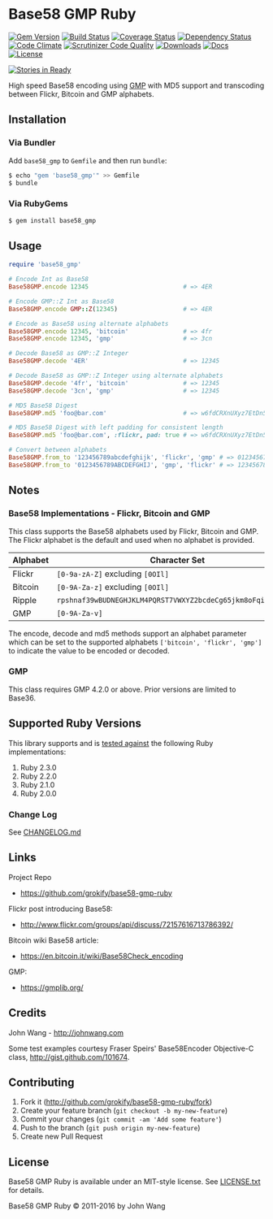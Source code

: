 
Base58 GMP Ruby
===============

[![Gem Version][gem-version-svg]][gem-version-link]
[![Build Status][build-status-svg]][build-status-link]
[![Coverage Status][coverage-status-svg]][coverage-status-link]
[![Dependency Status][dependency-status-svg]][dependency-status-link]
[![Code Climate][codeclimate-status-svg]][codeclimate-status-link]
[![Scrutinizer Code Quality][scrutinizer-status-svg]][scrutinizer-status-link]
[![Downloads][downloads-svg]][downloads-link]
[![Docs][docs-rubydoc-svg]][docs-rubydoc-link]
[![License][license-svg]][license-link]

[![Stories in Ready][story-status-svg]][story-status-link]

High speed Base58 encoding using [GMP](https://gmplib.org/) with MD5 support and transcoding between Flickr, Bitcoin and GMP alphabets.

## Installation

### Via Bundler

Add `base58_gmp` to `Gemfile` and then run `bundle`:

```sh
$ echo "gem 'base58_gmp'" >> Gemfile
$ bundle
```

### Via RubyGems

```sh
$ gem install base58_gmp
```

## Usage

```ruby
require 'base58_gmp'

# Encode Int as Base58
Base58GMP.encode 12345                          # => 4ER

# Encode GMP::Z Int as Base58
Base58GMP.encode GMP::Z(12345)                  # => 4ER

# Encode as Base58 using alternate alphabets
Base58GMP.encode 12345, 'bitcoin'               # => 4fr
Base58GMP.encode 12345, 'gmp'                   # => 3cn

# Decode Base58 as GMP::Z Integer
Base58GMP.decode '4ER'                          # => 12345

# Decode Base58 as GMP::Z Integer using alternate alphabets
Base58GMP.decode '4fr', 'bitcoin'               # => 12345
Base58GMP.decode '3cn', 'gmp'                   # => 12345

# MD5 Base58 Digest
Base58GMP.md5 'foo@bar.com'                     # => w6fdCRXnUXyz7EtDn5TgN9

# MD5 Base58 Digest with left padding for consistent length
Base58GMP.md5 'foo@bar.com', :flickr, pad: true # => w6fdCRXnUXyz7EtDn5TgN9

# Convert between alphabets
Base58GMP.from_to '123456789abcdefghijk', 'flickr', 'gmp' # => 0123456789ABCDEFGHIJ
Base58GMP.from_to '0123456789ABCDEFGHIJ', 'gmp', 'flickr' # => 123456789abcdefghijk
```

## Notes

### Base58 Implementations - Flickr, Bitcoin and GMP

This class supports the Base58 alphabets used by Flickr, Bitcoin and GMP. The Flickr alphabet is the default and used when no alphabet is provided.

| Alphabet | Character Set |
|----------|---------------|
| Flickr   | `[0-9a-zA-Z]` excluding `[0OIl]` |
| Bitcoin  | `[0-9A-Za-z]` excluding `[0OIl]` |
| Ripple   | `rpshnaf39wBUDNEGHJKLM4PQRST7VWXYZ2bcdeCg65jkm8oFqi1tuvAxyz` |
| GMP      | `[0-9A-Za-v]` |

The encode, decode and md5 methods support an alphabet parameter which can be set to the supported alphabets `['bitcoin', 'flickr', 'gmp']` to indicate the value to be encoded or decoded.

### GMP

This class requires GMP 4.2.0 or above. Prior versions are limited to Base36.

## Supported Ruby Versions

This library supports and is [tested against](https://travis-ci.org/grokify/ringcentral-sdk-ruby) the following Ruby implementations:

1. Ruby 2.3.0
2. Ruby 2.2.0
3. Ruby 2.1.0
4. Ruby 2.0.0

### Change Log

See [CHANGELOG.md](CHANGELOG.md)

## Links

Project Repo

* https://github.com/grokify/base58-gmp-ruby

Flickr post introducing Base58:

* http://www.flickr.com/groups/api/discuss/72157616713786392/

Bitcoin wiki Base58 article:

* https://en.bitcoin.it/wiki/Base58Check_encoding

GMP:

* https://gmplib.org/

## Credits

John Wang - http://johnwang.com

Some test examples courtesy Fraser Speirs' Base58Encoder Objective-C class, http://gist.github.com/101674.

## Contributing

1. Fork it (http://github.com/grokify/base58-gmp-ruby/fork)
2. Create your feature branch (`git checkout -b my-new-feature`)
3. Commit your changes (`git commit -am 'Add some feature'`)
4. Push to the branch (`git push origin my-new-feature`)
5. Create new Pull Request

## License

Base58 GMP Ruby is available under an MIT-style license. See [LICENSE.txt](LICENSE.txt) for details.

Base58 GMP Ruby &copy; 2011-2016 by John Wang

 [gem-version-svg]: https://badge.fury.io/rb/base58_gmp.svg
 [gem-version-link]: http://badge.fury.io/rb/base58_gmp
 [downloads-svg]: http://ruby-gem-downloads-badge.herokuapp.com/base58_gmp
 [downloads-link]: https://rubygems.org/gems/base58_gmp
 [build-status-svg]: https://api.travis-ci.org/grokify/base58-gmp-ruby.svg?branch=master
 [build-status-link]: https://travis-ci.org/grokify/base58-gmp-ruby
 [coverage-status-svg]: https://coveralls.io/repos/grokify/base58-gmp-ruby/badge.svg?branch=master
 [coverage-status-link]: https://coveralls.io/r/grokify/base58-gmp-ruby?branch=master
 [dependency-status-svg]: https://gemnasium.com/grokify/base58-gmp-ruby.svg
 [dependency-status-link]: https://gemnasium.com/grokify/base58-gmp-ruby
 [codeclimate-status-svg]: https://codeclimate.com/github/grokify/base58-gmp-ruby/badges/gpa.svg
 [codeclimate-status-link]: https://codeclimate.com/github/grokify/base58-gmp-ruby
 [scrutinizer-status-svg]: https://scrutinizer-ci.com/g/grokify/base58-gmp-ruby/badges/quality-score.png?b=master
 [scrutinizer-status-link]: https://scrutinizer-ci.com/g/grokify/base58-gmp-ruby/?branch=master
 [story-status-svg]: https://badge.waffle.io/grokify/base58-gmp-ruby.svg?label=ready&title=Ready
 [story-status-link]: https://waffle.io/grokify/base58-gmp-ruby
 [docs-rubydoc-svg]: https://img.shields.io/badge/docs-rubydoc-blue.svg
 [docs-rubydoc-link]: http://www.rubydoc.info/gems/base58_gmp/
 [license-svg]: https://img.shields.io/badge/license-MIT-blue.svg
 [license-link]: https://github.com/grokify/base58-gmp-ruby/blob/master/LICENSE.txt

